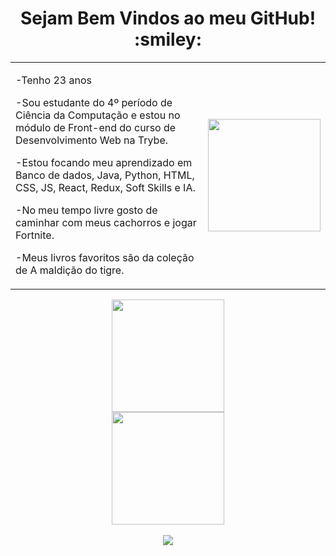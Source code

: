<div align="center">
<!--   <table align="right">
    <tr><td><a href="README.md"><img src="images/us-flag.png" height="13"> English</a></td></tr>
    <tr><td><a href="README_pt.md"><img src="images/br-flag.png" height="13"> Português</a></td></tr>
  </table> -->
  <h1>Sejam Bem Vindos ao meu GitHub! :smiley:</h1>
  <table>
    <tr>
      <td>
        <p>-Tenho 23 anos</p>
        <p>-Sou estudante do 4º período de Ciência da Computação e estou no módulo de Front-end do curso de Desenvolvimento Web na Trybe.</p>
        <p>-Estou focando meu aprendizado em Banco de dados, Java, Python, HTML, CSS, JS, React, Redux, Soft Skills e IA.
        <p>-No meu tempo livre gosto de caminhar com meus cachorros e jogar Fortnite.</p>
        <p>-Meus livros favoritos são da coleção de A maldição do tigre.</p>
      </td>
      <td>
        <img height="180em" src="https://res.cloudinary.com/practicaldev/image/fetch/s--0UiMFgbU--/c_limit%2Cf_auto%2Cfl_progressive%2Cq_66%2Cw_880/https://thepracticaldev.s3.amazonaws.com/i/0vbfzhjcsjs0u716x88o.gif">
      </td>
    </tr>
  </table>
</div>

<!-- GITHUB STATUS -->
<div align="center">
  <img height="180em" src="https://github-readme-stats.vercel.app/api?username=KerlenDias&show_icons=true&theme=dracula&include_all_commits=true&count_private=true"/>
  <br>
  <img height="180em" src="https://github-readme-stats.vercel.app/api/top-langs/?username=KerlenDias&layout=compact&langs_count=10&theme=dracula"/>
</div>

<br>

<!-- REDES SOCIAIS -->
<div align="center">
  <a href="https://www.linkedin.com/in/kerlen-dias-04b90b17a/" target="_blank"><img src="https://img.shields.io/badge/-LinkedIn-%230077B5?style=for-the-badge&logo=linkedin&logoColor=white" target="_blank"></a>  
</div>
